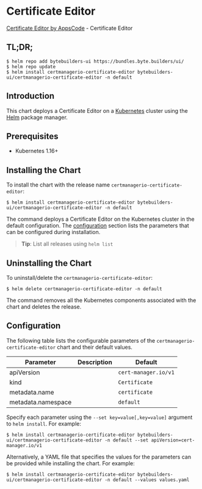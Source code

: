 # Certificate Editor

[Certificate Editor by AppsCode](https://byte.builders) - Certificate Editor

## TL;DR;

```console
$ helm repo add bytebuilders-ui https://bundles.byte.builders/ui/
$ helm repo update
$ helm install certmanagerio-certificate-editor bytebuilders-ui/certmanagerio-certificate-editor -n default
```

## Introduction

This chart deploys a Certificate Editor on a [Kubernetes](http://kubernetes.io) cluster using the [Helm](https://helm.sh) package manager.

## Prerequisites

- Kubernetes 1.16+

## Installing the Chart

To install the chart with the release name `certmanagerio-certificate-editor`:

```console
$ helm install certmanagerio-certificate-editor bytebuilders-ui/certmanagerio-certificate-editor -n default
```

The command deploys a Certificate Editor on the Kubernetes cluster in the default configuration. The [configuration](#configuration) section lists the parameters that can be configured during installation.

> **Tip**: List all releases using `helm list`

## Uninstalling the Chart

To uninstall/delete the `certmanagerio-certificate-editor`:

```console
$ helm delete certmanagerio-certificate-editor -n default
```

The command removes all the Kubernetes components associated with the chart and deletes the release.

## Configuration

The following table lists the configurable parameters of the `certmanagerio-certificate-editor` chart and their default values.

|     Parameter      | Description |             Default             |
|--------------------|-------------|---------------------------------|
| apiVersion         |             | <code>cert-manager.io/v1</code> |
| kind               |             | <code>Certificate</code>        |
| metadata.name      |             | <code>certificate</code>        |
| metadata.namespace |             | <code>default</code>            |


Specify each parameter using the `--set key=value[,key=value]` argument to `helm install`. For example:

```console
$ helm install certmanagerio-certificate-editor bytebuilders-ui/certmanagerio-certificate-editor -n default --set apiVersion=cert-manager.io/v1
```

Alternatively, a YAML file that specifies the values for the parameters can be provided while
installing the chart. For example:

```console
$ helm install certmanagerio-certificate-editor bytebuilders-ui/certmanagerio-certificate-editor -n default --values values.yaml
```
